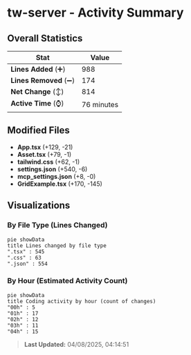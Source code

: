 # tw-server - Activity Summary 

## Overall Statistics

| Stat                   | Value                                                             |
| ---------------------- | ----------------------------------------------------------------- |
| **Lines Added** (➕)   | 988                                          |
| **Lines Removed** (➖) | 174                                        |
| **Net Change** (↕)    | 814                |
| **Active Time** (⌚)   | 76 minutes |


## Modified Files
- **App.tsx** (+129, -21)
- **Asset.tsx** (+79, -1)
- **tailwind.css** (+62, -1)
- **settings.json** (+540, -6)
- **mcp_settings.json** (+8, -0)
- **GridExample.tsx** (+170, -145)

## Visualizations

### By File Type (Lines Changed)

```mermaid
pie showData
title Lines changed by file type
".tsx" : 545
".css" : 63
".json" : 554
```

### By Hour (Estimated Activity Count)

```mermaid
pie showData
title Coding activity by hour (count of changes)
"00h" : 5
"01h" : 17
"02h" : 12
"03h" : 11
"04h" : 15
```


> **Last Updated:** 04/08/2025, 04:14:51